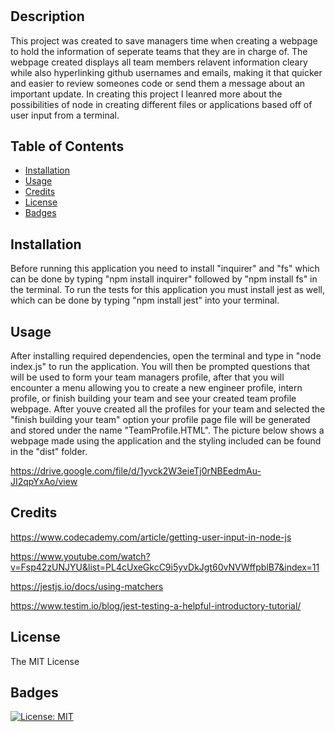 # <Module-10-Employee-Profile-Generator>

## Description

This project was created to save managers time when creating a webpage to hold the information of seperate teams that they are in charge of. The webpage created displays all team members relavent information cleary while also hyperlinking github usernames and emails, making it that quicker and easier to review someones code or send them a message about an important update. In creating this project I leanred more about the possibilities of node in creating different files or applications based off of user input from a terminal.

## Table of Contents

- [Installation](#installation)
- [Usage](#usage)
- [Credits](#credits)
- [License](#license)
- [Badges](#badges)

## Installation

Before running this application you need to install "inquirer" and "fs" which can be done by typing "npm install inquirer" followed by "npm install fs" in the terminal. To run the tests for this application you must install jest as well, which can be done by typing "npm install jest" into your terminal.

## Usage

After installing required dependencies, open the terminal and type in "node index.js" to run the application. You will then be prompted questions that will be used to form your team managers profile, after that you will encounter a menu allowing you to create a new engineer profile, intern profile, or finish building your team and see your created team profile webpage. After youve created all the profiles for your team and selected the "finish building your team" option your profile page file will be generated and stored under the name "TeamProfile.HTML". The picture below shows a webpage made using the application and the styling included can be found in the "dist" folder.

https://drive.google.com/file/d/1yvck2W3eieTj0rNBEedmAu-JI2qpYxAo/view

## Credits

https://www.codecademy.com/article/getting-user-input-in-node-js

https://www.youtube.com/watch?v=Fsp42zUNJYU&list=PL4cUxeGkcC9i5yvDkJgt60vNVWffpblB7&index=11

https://jestjs.io/docs/using-matchers

https://www.testim.io/blog/jest-testing-a-helpful-introductory-tutorial/ 

## License

The MIT License

## Badges

[![License: MIT](https://img.shields.io/badge/License-MIT-yellow.svg)](https://opensource.org/licenses/MIT)